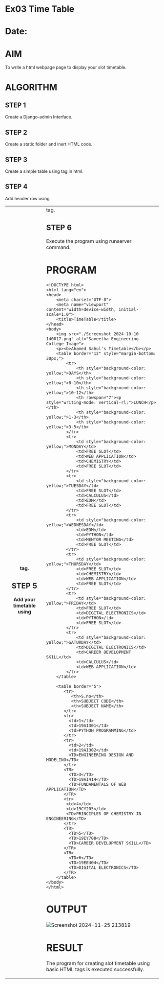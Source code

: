 # Ex03 Time Table
# Date:
# AIM
To write a html webpage page to display your slot timetable.

# ALGORITHM
## STEP 1
Create a Django-admin Interface.

## STEP 2
Create a static folder and inert HTML code.

## STEP 3
Create a simple table using <table> tag in html.

## STEP 4
Add header row using <th> tag.

## STEP 5
Add your timetable using <td> tag.

## STEP 6
Execute the program using runserver command.

# PROGRAM
```
<!DOCTYPE html>
<html lang="en">
<head>
    <meta charset="UTF-8">
    <meta name="viewport" content="width=device-width, initial-scale=1.0">
    <title>TimeTable</title>
</head>
<body>
    <img src="./Screenshot 2024-10-10 140017.png" alt="Saveetha Engineering College Image">
    <p><b>Ahamed Sahul's Timetable</b></p>
    <table border="12" style="margin-bottom: 30px;">
        <tr>
            <th style="background-color: yellow;">DAYS</th>
            <th style="background-color: yellow;">8-10</th>
            <th style="background-color: yellow;">10-12</th>
            <th rowspan="7"><p style="writing-mode: vertical-rl;">LUNCH</p></th>
            <th style="background-color: yellow;">1-3</th>
            <th style="background-color: yellow;">3-5</th>
        </tr>
        <tr>
            <td style="background-color: yellow;">MONDAY</td>
            <td>FREE SLOT</td>
            <td>WEB APPLICATION</td>
            <td>CHEMISTRY</td>
            <td>FREE SLOT</td>
        </tr>
        <tr>
            <td style="background-color: yellow;">TUESDAY</td>
            <td>FREE SLOT</td>
            <td>CALCULUS</td>
            <td>EDM</td>
            <td>FREE SLOT</td>
        </tr>
        <tr>
            <td style="background-color: yellow;">WEDNESDAY</td>
            <td>EDM</td>
            <td>PYTHON</td>
            <td>MENTOR MEETING</td>
            <td>FREE SLOT</td>
        </tr>
        <tr>
            <td style="background-color: yellow;">THURSDAY</td>
            <td>FREE SLOT</td>
            <td>CHEMISTRY</td>
            <td>WEB APPLICATION</td>
            <td>FREE SLOT</td>
        </tr>
        <tr>
            <td style="background-color: yellow;">FRIDAY</td>
            <td>FREE SLOT</td>
            <td>DIGITAL ELECTRONICS</td>
            <td>PYTHON</td>
            <td>FREE SLOT</td>
        </tr>
        <tr>
            <td style="background-color: yellow;">SATURDAY</td>
            <td>DIGITAL ELECTRONICS</td>
            <td>CAREER DEVELOPMENT SKILL</td>
            <td>CALCULUS</td>
            <td>WEB APPLICATION</td>
        </tr>
    </table>

    <table border="5">
       <tr>
          <th>S.no</th>
          <th>SUBJECT CODE</th>
          <th>SUBJECT NAME</th>
       </tr>
       <tr>
         <td>1</td>
         <td>19AI301</td>
         <td>PYTHON PROGRAMMING</td>
       </tr>
       <tr>
         <td>2</td>
         <td>19AI302</td>
         <TD>ENGINEERING DESIGN AND MODELING</TD>
       </tr>
       <TR>
         <TD>3</TD>
         <TD>19AI414</TD>
         <TD>FUNDAMENTALS OF WEB APPLICATION</TD>
       </TR>
       <tr>
        <td>4</td>
        <td>19CY205</td>
        <TD>PRINCIPLES OF CHEMISTRY IN ENGINEERING</TD>
       </tr>
       <TR>
         <TD>5</TD>
         <TD>19EY708</TD>
         <TD>CAREER DEVELOPMENT SKILL</TD>
       </TR>
       <TR>
         <TD>6</TD>
         <TD>19EE404</TD>
         <TD>DIGITAL ELECTRONICS</TD>
       </TR>
    </table>
</body>
</html>
```
# OUTPUT
![Screenshot 2024-11-25 213819](https://github.com/user-attachments/assets/ba2dc6b8-2dbf-4f5c-9b8f-34fa8af5ef45)

# RESULT
The program for creating slot timetable using basic HTML tags is executed successfully.
